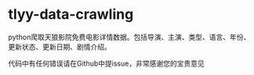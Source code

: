 # tlyy-data-crawling
python爬取天狼影院免费电影详情数据。包括导演、主演、类型、语言、年份、更新状态、更新日期、剧情介绍。

代码中有任何错误请在Github中提issue，非常感谢您的宝贵意见
